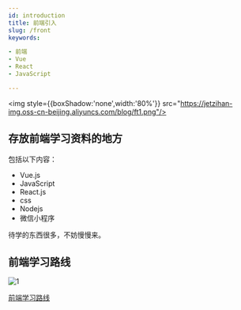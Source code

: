 ```yaml
---
id: introduction
title: 前端引入
slug: /front
keywords:

- 前端
- Vue
- React
- JavaScript

---
```


<img style={{boxShadow:'none',width:'80%'}} src="https://jetzihan-img.oss-cn-beijing.aliyuncs.com/blog/ft1.png"/>

## 存放前端学习资料的地方

包括以下内容：  

- Vue.js
- JavaScript
- React.js
- css
- Nodejs
- 微信小程序

待学的东西很多，不妨慢慢来。

## 前端学习路线

![1](https://jetzihan-img.oss-cn-beijing.aliyuncs.com/blog/roadmap-完整路线.jpeg)

[前端学习路线](https://objtube.github.io/front-end-roadmap/#/)
